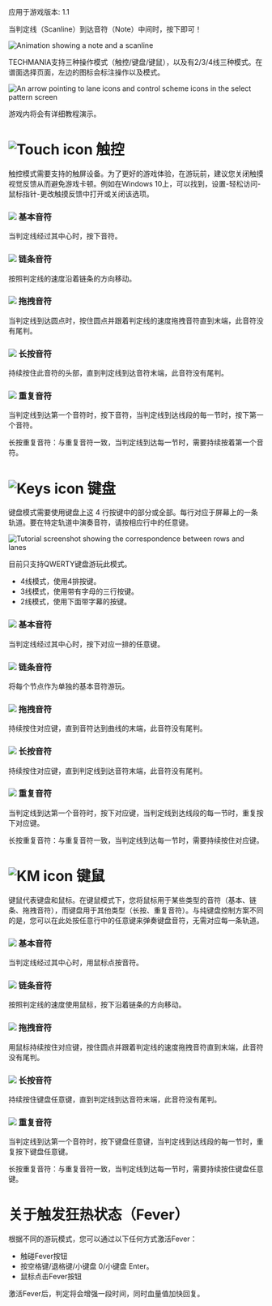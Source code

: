 应用于游戏版本: 1.1

当判定线（Scanline）到达音符（Note）中间时，按下即可！

![Animation showing a note and a scanline](https://i.imgur.com/OKvXPun.gif)

TECHMANIA支持三种操作模式（触控/键盘/键鼠），以及有2/3/4线三种模式。在谱面选择页面，左边的图标会标注操作以及模式。

![An arrow pointing to lane icons and control scheme icons in the select pattern screen](https://imgur.com/gonfqIU.png)

游戏内将会有详细教程演示。

# ![Touch icon](https://imgur.com/OEKXJvN.png) 触控

触控模式需要支持的触屏设备。为了更好的游戏体验，在游玩前，建议您关闭触摸视觉反馈从而避免游戏卡顿。例如在Windows 10上，可以找到，设置-轻松访问-鼠标指针-更改触摸反馈中打开或关闭该选项。

### ![](https://imgur.com/XeUKzrk.png) 基本音符
当判定线经过其中心时，按下音符。

### ![](https://imgur.com/D9ihf4e.png) 链条音符
按照判定线的速度沿着链条的方向移动。

### ![](https://imgur.com/i3W1PZq.png) 拖拽音符
当判定线到达圆点时，按住圆点并跟着判定线的速度拖拽音符直到末端，此音符没有尾判。

### ![](https://imgur.com/fUgg8DL.png) 长按音符
持续按住此音符的头部，直到判定线到达音符末端，此音符没有尾判。

### ![](https://imgur.com/EUnxJxG.png) 重复音符
当判定线到达第一个音符时，按下音符，当判定线到达线段的每一节时，按下第一个音符。

长按重复音符：与重复音符一致，当判定线到达每一节时，需要持续按着第一个音符。


# ![Keys icon](https://imgur.com/0jWEtsx.png) 键盘

键盘模式需要使用键盘上这 4 行按键中的部分或全部。每行对应于屏幕上的一条轨道。要在特定轨道中演奏音符，请按相应行中的任意键。

![Tutorial screenshot showing the correspondence between rows and lanes](https://imgur.com/914c0g9.png)

目前只支持QWERTY键盘游玩此模式。

* 4线模式，使用4排按键。
* 3线模式，使用带有字母的三行按键。
* 2线模式，使用下面带字幕的按键。


### ![](https://imgur.com/XeUKzrk.png) 基本音符
当判定线经过其中心时，按下对应一排的任意键。

### ![](https://imgur.com/D9ihf4e.png) 链条音符
将每个节点作为单独的基本音符游玩。

### ![](https://imgur.com/i3W1PZq.png) 拖拽音符
持续按住对应键，直到音符达到曲线的末端，此音符没有尾判。

### ![](https://imgur.com/fUgg8DL.png) 长按音符
持续按住对应键，直到判定线到达音符末端，此音符没有尾判。

### ![](https://imgur.com/EUnxJxG.png) 重复音符
当判定线到达第一个音符时，按下对应键，当判定线到达线段的每一节时，重复按下对应键。

长按重复音符：与重复音符一致，当判定线到达每一节时，需要持续按住对应键。


# ![KM icon](https://imgur.com/oiSj3Qc.png) 键鼠

键鼠代表键盘和鼠标。在键鼠模式下，您将鼠标用于某些类型的音符（基本、链条、拖拽音符），而键盘用于其他类型（长按、重复音符）。与纯键盘控制方案不同的是，您可以在此处按任意行中的任意键来弹奏键盘音符，无需对应每一条轨道。

### ![](https://imgur.com/XeUKzrk.png) 基本音符
当判定线经过其中心时，用鼠标点按音符。

### ![](https://imgur.com/D9ihf4e.png) 链条音符
按照判定线的速度使用鼠标，按下沿着链条的方向移动。

### ![](https://imgur.com/i3W1PZq.png) 拖拽音符
用鼠标持续按住对应键，按住圆点并跟着判定线的速度拖拽音符直到末端，此音符没有尾判。

### ![](https://imgur.com/fUgg8DL.png) 长按音符
持续按住键盘任意键，直到判定线到达音符末端，此音符没有尾判。

### ![](https://imgur.com/EUnxJxG.png) 重复音符
当判定线到达第一个音符时，按下键盘任意键，当判定线到达线段的每一节时，重复按下键盘任意键。

长按重复音符：与重复音符一致，当判定线到达每一节时，需要持续按住键盘任意键。

# 关于触发狂热状态（Fever）

根据不同的游玩模式，您可以通过以下任何方式激活Fever：

* 触碰Fever按钮
* 按空格键/退格键/小键盘 0/小键盘 Enter。
* 鼠标点击Fever按钮

激活Fever后，判定将会增强一段时间，同时血量值加快回复。
